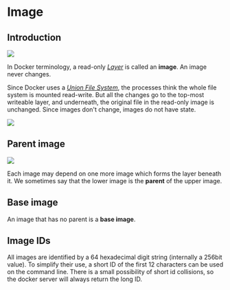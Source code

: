 <!--[metadata]>
+++
draft = true 
title = "Image"
description = "Definition of an image"
keywords = ["containers, lxc, concepts, explanation, image,  container"]
[menu.main]
parent = "mn_reference"
+++
<![end-metadata]-->

# Image

## Introduction

![](/terms/images/docker-filesystems-debian.png)

In Docker terminology, a read-only [*Layer*](/terms/layer/#layer) is
called an **image**. An image never changes.

Since Docker uses a [*Union File System*](/terms/layer/#union-file-system), the
processes think the whole file system is mounted read-write. But all the
changes go to the top-most writeable layer, and underneath, the original
file in the read-only image is unchanged. Since images don't change,
images do not have state.

![](/terms/images/docker-filesystems-debianrw.png)

## Parent image

![](/terms/images/docker-filesystems-multilayer.png)

Each image may depend on one more image which forms the layer beneath
it. We sometimes say that the lower image is the **parent** of the upper
image.

## Base image

An image that has no parent is a **base image**.

## Image IDs

All images are identified by a 64 hexadecimal digit string (internally a
256bit value). To simplify their use, a short ID of the first 12
characters can be used on the command line. There is a small possibility
of short id collisions, so the docker server will always return the long
ID.
